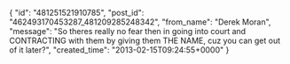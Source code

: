  {
   "id": "481251521910785",
   "post_id": "462493170453287_481209285248342",
   "from_name": "Derek Moran",
   "message": "So theres really no fear then in going into court and CONTRACTING with them by giving them THE NAME, cuz you can get out of it later?",
   "created_time": "2013-02-15T09:24:55+0000"
 }
